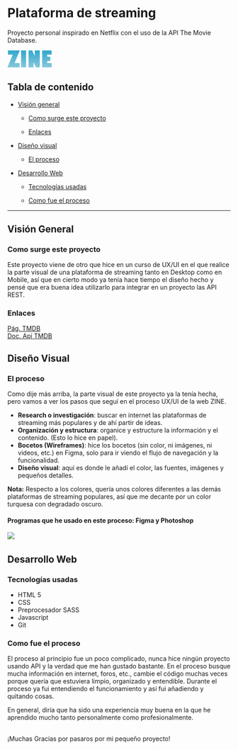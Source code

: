 <h1>Plataforma de streaming</h1>
<p>Proyecto personal inspirado en Netflix con el uso de la API The Movie Database.</p>
<a href="https://luciamouriz.github.io/zine/"><img src="https://github.com/luciamouriz/api-tmdb/blob/main/img/logo.png" width=100></a>

<h2>Tabla de contenido</h2>

<ul>
  <li><a href="#vision">Visión general</a></li>
  <ul>
    <li><a href="#proyecto">Como surge este proyecto</a></li>
  </ul>
  <ul>
    <li><a href="#enlaces">Enlaces</a></li>
  </ul>
</ul>
<ul>
  <li><a href="#visual">Diseño visual</a></li>
  <ul>
  <li><a href="#proceso">El proceso</a></li>
</ul>
</ul>
<ul>
  <li><a href="#desarrollo">Desarrollo Web</a></li>
  <ul>
    <li><a href="#tecnologias">Tecnologías usadas</a></li>
  </ul>
  <ul>
    <li><a href="#procesoweb">Como fue el proceso</a></li>
  </ul>
</ul>
<hr>
<h2 id="vision">Visión General</h2>
<h3 id="proyecto">Como surge este proyecto</h3>
<p>Este proyecto viene de otro que hice en un curso de UX/UI en el que realice la parte visual de una plataforma de streaming tanto en Desktop como en Mobile, así que en cierto modo ya tenía hace tiempo el diseño hecho y pensé que era buena idea utilizarlo para integrar en un proyecto las API REST.</p>
<h3 id="enlaces">Enlaces </h3>
<a href="https://www.themoviedb.org/">Pág. TMDB</a><br>
<a href="https://developers.themoviedb.org/3/getting-started/introduction">Doc. Api TMDB</a>


<h2 id="visual">Diseño Visual</h2>
<h3 id="proceso">El proceso</h3>
<p>Como dije más arriba, la parte visual de este proyecto ya la tenía hecha, pero vamos a ver los pasos que seguí en el proceso UX/UI de la web ZINE.</p>
<ul>
<li><b>Research o investigación</b>: buscar en internet las plataformas de streaming más populares y de ahí partir de ideas.</li>
<li><b>Organización y estructura</b>: organice y estructure la información y el contenido. (Esto lo hice en papel).</li>
<li><b>Bocetos (Wireframes)</b>: hice los bocetos (sin color, ni imágenes, ni videos, etc.) en Figma, solo para ir viendo el flujo de navegación y la funcionalidad. </li>
<li><b>Diseño visual</b>: aquí es donde le añadí el color, las fuentes, imágenes y pequeños detalles.</li>
</ul>
<p><b>Nota:</b> Respecto a los colores, quería unos colores diferentes a las demás plataformas de streaming populares, así que me decante por un color turquesa con degradado oscuro.<p>
<h4>Programas que he usado en este proceso: Figma y Photoshop</h4>
<img src="https://github.com/luciamouriz/api-tmdb/blob/main/img/zine_ui_web_app.png" width=400>
<h2 id="desarrollo">Desarrollo Web</h2>
<h3 id="tecnologias">Tecnologías usadas</h3>
<ul>
  <li>HTML 5</li>
  <li>CSS</li>
  <li>Preprocesador SASS</li>
  <li>Javascript</li>
  <li>Git</li>
</ul>
<h3 id="procesoweb">Como fue el proceso</h3>
<p>El proceso al principio fue un poco complicado, nunca hice ningún proyecto usando API y la verdad que me han gustado bastante. En el proceso busque mucha información en internet, foros, etc., cambie el código muchas veces porque quería que estuviera limpio, organizado y entendible. Durante el proceso ya fui entendiendo el funcionamiento y así fui añadiendo y quitando cosas.</p>
<p>En general, diría que ha sido una experiencia muy buena en la que he aprendido mucho tanto personalmente como profesionalmente.</p>
<br>
¡Muchas Gracias por pasaros por mi pequeño proyecto!




